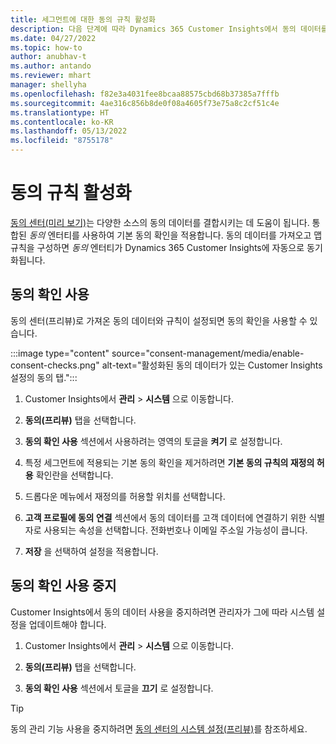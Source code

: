 ```yaml
---
title: 세그먼트에 대한 동의 규칙 활성화
description: 다음 단계에 따라 Dynamics 365 Customer Insights에서 동의 데이터를 연결하고 동의 확인을 활성화합니다. 관리자는 동의 확인을 사용 중지할 수도 있습니다.
ms.date: 04/27/2022
ms.topic: how-to
author: anubhav-t
ms.author: antando
ms.reviewer: mhart
manager: shellyha
ms.openlocfilehash: f82e3a4031fee8bcaa88575cbd68b37385a7fffb
ms.sourcegitcommit: 4ae316c856b8de0f08a4605f73e75a8c2cf51c4e
ms.translationtype: HT
ms.contentlocale: ko-KR
ms.lasthandoff: 05/13/2022
ms.locfileid: "8755178"
---
```

# <a name="activate-consent-rules"></a>동의 규칙 활성화

[동의 센터(미리 보기)](consent-management/overview.md)는 다양한 소스의 동의 데이터를 결합시키는 데 도움이 됩니다. 통합된 *동의* 엔터티를 사용하여 기본 동의 확인을 적용합니다. 동의 데이터를 가져오고 맵 규칙을 구성하면 *동의* 엔터티가 Dynamics 365 Customer Insights에 자동으로 동기화됩니다.

## <a name="enable-consent-checks"></a>동의 확인 사용

동의 센터(프리뷰)로 가져온 동의 데이터와 규칙이 설정되면 동의 확인을 사용할 수 있습니다. 

:::image type="content" source="consent-management/media/enable-consent-checks.png" alt-text="활성화된 동의 데이터가 있는 Customer Insights 설정의 동의 탭.":::

1. Customer Insights에서 **관리** > **시스템** 으로 이동합니다.

1. **동의(프리뷰)** 탭을 선택합니다.

1. **동의 확인 사용** 섹션에서 사용하려는 영역의 토글을 **켜기** 로 설정합니다.

1. 특정 세그먼트에 적용되는 기본 동의 확인을 제거하려면 **기본 동의 규칙의 재정의 허용** 확인란을 선택합니다. 

1. 드롭다운 메뉴에서 재정의를 허용할 위치를 선택합니다.     

1. **고객 프로필에 동의 연결** 섹션에서 동의 데이터를 고객 데이터에 연결하기 위한 식별자로 사용되는 속성을 선택합니다. 전화번호나 이메일 주소일 가능성이 큽니다. 

1. **저장** 을 선택하여 설정을 적용합니다.

## <a name="disable-consent-checks"></a>동의 확인 사용 중지

Customer Insights에서 동의 데이터 사용을 중지하려면 관리자가 그에 따라 시스템 설정을 업데이트해야 합니다.

1. Customer Insights에서 **관리** > **시스템** 으로 이동합니다.

1. **동의(프리뷰)** 탭을 선택합니다.

1. **동의 확인 사용** 섹션에서 토글을 **끄기** 로 설정합니다.

> [!TIP]
> 동의 관리 기능 사용을 중지하려면 [동의 센터의 시스템 설정(프리뷰)](consent-management/system-settings.md)를 참조하세요.
